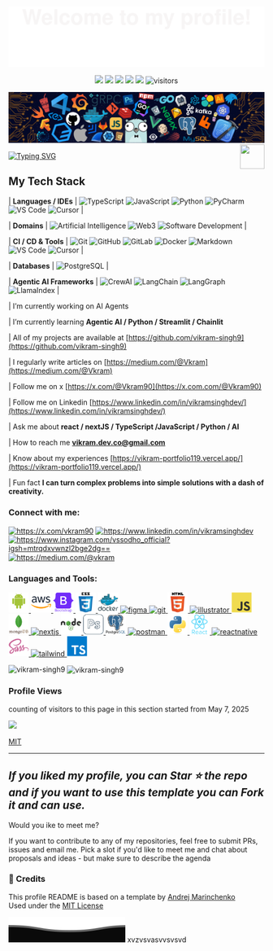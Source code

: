 ![](assets/Bottom_up.svg)

<!--   my-icons -->
<p align="center">
    <a href="https://github.com/vikram-singh9/vikram-singh9"><img src="https://img.shields.io/badge/status-updating-brightgreen.svg"></a>
    <a href="https://github.com/python/cpython"><img src="https://img.shields.io/badge/Python-3.12-FF1493.svg"></a>
    <a href="https://github.com/vikram-singh9"><img src="https://img.shields.io/github/contributors/BEPb/BEPb?color=blue"></a>
    <a href="https://github.com/vikram-singh9/PORTFOLIO"><img src="https://img.shields.io/github/stars/vikram-singh9/BEPb.svg?logo=github"></a>
    <a href="https://github.com/vikram-singh9"><img src="https://img.shields.io/github/forks/vikram-singh9/BEPb.svg?color=blue&logo=github"></a>
    <img src="https://visitor-badge.laobi.icu/badge?page_id=vikram-singh9.vikram-singh9" alt="visitors"/>   
</p>

<!--   my-header-img -->
![](./src/header_.png)
<a href="https://www.python.org/"><img src="https://upload.wikimedia.org/wikipedia/commons/c/c3/Python-logo-notext.svg" align="right" height="48" width="48" ></a>


<!--   my-ticker -->    
[![Typing SVG](https://readme-typing-svg.demolab.com?color=%2336BCF7&center=true&vCenter=true&width=600&lines=Hi+there+👋,+I+am+Vikram+Singh;+Welcome+to+My+Profile!;Over+2+years+of+programming+experience;Always+learning+new+things;Agentic+AI+enthusiast)](https://git.io/typing-svg)


## My Tech Stack

| **Languages / IDEs**                            | ![TypeScript](https://img.shields.io/badge/-TypeScript-3178C6?style=flat&logo=TypeScript&logoColor=white) ![JavaScript](https://img.shields.io/badge/-JavaScript-F7DF1E?style=flat&logo=JavaScript&logoColor=black) ![Python](https://img.shields.io/badge/-Python-3776AB?style=flat&logo=Python&logoColor=white)  ![PyCharm](https://img.shields.io/badge/-PyCharm-000000?style=flat&logo=pycharm&logoColor=white) ![VS Code](https://img.shields.io/badge/-VS%20Code-007ACC?style=flat&logo=visual-studio-code&logoColor=white) ![Cursor](https://img.shields.io/badge/-Cursor-3C3C3C?style=flat&logo=Cursor&logoColor=white) |

| **Domains**                                     | ![Artificial Intelligence](https://img.shields.io/badge/-Artificial%20Intelligence-01D277?style=flat&logoColor=white) ![Web3](https://img.shields.io/badge/-Web3-6e00ff?style=flat&logo=ethereum&logoColor=white) ![Software Development](https://img.shields.io/badge/-Software%20Development-FF6600?style=flat&logoColor=white) |

| **CI / CD & Tools**                             | ![Git](https://img.shields.io/badge/-Git-F05032?style=flat&logo=git&logoColor=white) ![GitHub](https://img.shields.io/badge/-GitHub-181717?style=flat&logo=github&logoColor=white) ![GitLab](https://img.shields.io/badge/-GitLab-FC6D26?style=flat&logo=gitlab&logoColor=white) ![Docker](https://img.shields.io/badge/-Docker-2496ED?style=flat&logo=docker&logoColor=white) ![Markdown](https://img.shields.io/badge/-Markdown-2088FF?style=flat&logo=Markdown&logoColor=white) ![VS Code](https://img.shields.io/badge/-VS%20Code-007ACC?style=flat&logo=visual-studio-code&logoColor=white) ![Cursor](https://img.shields.io/badge/-Cursor-2E2E2E?style=flat&logo=visualstudiocode&logoColor=white) |

| **Databases**   | ![PostgreSQL](https://img.shields.io/badge/-PostgreSQL-336791?style=flat-square&logo=postgresql&logoColor=white) |

| **Agentic AI Frameworks**   | ![CrewAI](https://img.shields.io/badge/-CrewAI-1E90FF?style=flat&logoColor=white) ![LangChain](https://img.shields.io/badge/-LangChain-000000?style=flat&logo=langchain&logoColor=white) ![LangGraph](https://img.shields.io/badge/-LangGraph-4B0082?style=flat&logoColor=white) ![LlamaIndex](https://img.shields.io/badge/-LlamaIndex-5C2D91?style=flat&logoColor=white) |





                                                                                       
                                                                                                                                                                                                                                                                        

| I’m currently working on AI Agents

| I’m currently learning **Agentic AI / Python / Streamlit / Chainlit**

| All of my projects are available at [https://github.com/vikram-singh9](https://github.com/vikram-singh9)

| I regularly write articles on [https://medium.com/@Vkram](https://medium.com/@Vkram)

| Follow me on x [https://x.com/@Vkram90](https://x.com.com/@Vkram90)

| Follow me on Linkedin [https://www.linkedin.com/in/vikramsinghdev/](https://www.linkedin.com/in/vikramsinghdev/)

| Ask me about **react / nextJS / TypeScript /JavaScript / Python / AI**

| How to reach me **vikram.dev.co@gmail.com**

| Know about my experiences [https://vikram-portfolio119.vercel.app/](https://vikram-portfolio119.vercel.app/)

| Fun fact **I can turn complex problems into simple solutions with a dash of creativity.**

<h3 align="left">Connect with me:</h3>
<p align="left">
<a href="https://twitter.com/https://x.com/vkram90" target="blank"><img align="center" src="https://raw.githubusercontent.com/rahuldkjain/github-profile-readme-generator/master/src/images/icons/Social/twitter.svg" alt="https://x.com/vkram90" height="30" width="40" /></a>
<a href="https://www.linkedin.com/in/vikramsinghdev" target="blank"><img align="center" src="https://raw.githubusercontent.com/rahuldkjain/github-profile-readme-generator/master/src/images/icons/Social/linked-in-alt.svg" alt="https://www.linkedin.com/in/vikramsinghdev" height="30" width="40" /></a>
<a href="https://instagram.com/https://www.instagram.com/vssodho_official?igsh=mtrqdxvwnzl2bge2dg==" target="blank"><img align="center" src="https://raw.githubusercontent.com/rahuldkjain/github-profile-readme-generator/master/src/images/icons/Social/instagram.svg" alt="https://www.instagram.com/vssodho_official?igsh=mtrqdxvwnzl2bge2dg==" height="30" width="40" /></a>
<a href="https://medium.com/https://medium.com/@vkram" target="blank"><img align="center" src="https://raw.githubusercontent.com/rahuldkjain/github-profile-readme-generator/master/src/images/icons/Social/medium.svg" alt="https://medium.com/@vkram" height="30" width="40" /></a>
</p>

<h3 align="left">Languages and Tools:</h3>
<p align="left"> <a href="https://developer.android.com" target="_blank" rel="noreferrer"> <img src="https://raw.githubusercontent.com/devicons/devicon/master/icons/android/android-original-wordmark.svg" alt="android" width="40" height="40"/> </a> <a href="https://aws.amazon.com" target="_blank" rel="noreferrer"> <img src="https://raw.githubusercontent.com/devicons/devicon/master/icons/amazonwebservices/amazonwebservices-original-wordmark.svg" alt="aws" width="40" height="40"/> </a> <a href="https://getbootstrap.com" target="_blank" rel="noreferrer"> <img src="https://raw.githubusercontent.com/devicons/devicon/master/icons/bootstrap/bootstrap-plain-wordmark.svg" alt="bootstrap" width="40" height="40"/> </a> <a href="https://www.w3schools.com/css/" target="_blank" rel="noreferrer"> <img src="https://raw.githubusercontent.com/devicons/devicon/master/icons/css3/css3-original-wordmark.svg" alt="css3" width="40" height="40"/> </a> <a href="https://www.docker.com/" target="_blank" rel="noreferrer"> <img src="https://raw.githubusercontent.com/devicons/devicon/master/icons/docker/docker-original-wordmark.svg" alt="docker" width="40" height="40"/> </a> <a href="https://www.figma.com/" target="_blank" rel="noreferrer"> <img src="https://www.vectorlogo.zone/logos/figma/figma-icon.svg" alt="figma" width="40" height="40"/> </a> <a href="https://git-scm.com/" target="_blank" rel="noreferrer"> <img src="https://www.vectorlogo.zone/logos/git-scm/git-scm-icon.svg" alt="git" width="40" height="40"/> </a> <a href="https://www.w3.org/html/" target="_blank" rel="noreferrer"> <img src="https://raw.githubusercontent.com/devicons/devicon/master/icons/html5/html5-original-wordmark.svg" alt="html5" width="40" height="40"/> </a> <a href="https://www.adobe.com/in/products/illustrator.html" target="_blank" rel="noreferrer"> <img src="https://www.vectorlogo.zone/logos/adobe_illustrator/adobe_illustrator-icon.svg" alt="illustrator" width="40" height="40"/> </a> <a href="https://developer.mozilla.org/en-US/docs/Web/JavaScript" target="_blank" rel="noreferrer"> <img src="https://raw.githubusercontent.com/devicons/devicon/master/icons/javascript/javascript-original.svg" alt="javascript" width="40" height="40"/> </a> <a href="https://www.mongodb.com/" target="_blank" rel="noreferrer"> <img src="https://raw.githubusercontent.com/devicons/devicon/master/icons/mongodb/mongodb-original-wordmark.svg" alt="mongodb" width="40" height="40"/> </a> <a href="https://nextjs.org/" target="_blank" rel="noreferrer"> <img src="https://cdn.worldvectorlogo.com/logos/nextjs-2.svg" alt="nextjs" width="40" height="40"/> </a> <a href="https://nodejs.org" target="_blank" rel="noreferrer"> <img src="https://raw.githubusercontent.com/devicons/devicon/master/icons/nodejs/nodejs-original-wordmark.svg" alt="nodejs" width="40" height="40"/> </a> <a href="https://www.photoshop.com/en" target="_blank" rel="noreferrer"> <img src="https://raw.githubusercontent.com/devicons/devicon/master/icons/photoshop/photoshop-line.svg" alt="photoshop" width="40" height="40"/> </a> <a href="https://www.postgresql.org" target="_blank" rel="noreferrer"> <img src="https://raw.githubusercontent.com/devicons/devicon/master/icons/postgresql/postgresql-original-wordmark.svg" alt="postgresql" width="40" height="40"/> </a> <a href="https://postman.com" target="_blank" rel="noreferrer"> <img src="https://www.vectorlogo.zone/logos/getpostman/getpostman-icon.svg" alt="postman" width="40" height="40"/> </a> <a href="https://www.python.org" target="_blank" rel="noreferrer"> <img src="https://raw.githubusercontent.com/devicons/devicon/master/icons/python/python-original.svg" alt="python" width="40" height="40"/> </a> <a href="https://reactjs.org/" target="_blank" rel="noreferrer"> <img src="https://raw.githubusercontent.com/devicons/devicon/master/icons/react/react-original-wordmark.svg" alt="react" width="40" height="40"/> </a> <a href="https://reactnative.dev/" target="_blank" rel="noreferrer"> <img src="https://reactnative.dev/img/header_logo.svg" alt="reactnative" width="40" height="40"/> </a> <a href="https://sass-lang.com" target="_blank" rel="noreferrer"> <img src="https://raw.githubusercontent.com/devicons/devicon/master/icons/sass/sass-original.svg" alt="sass" width="40" height="40"/> </a> <a href="https://tailwindcss.com/" target="_blank" rel="noreferrer"> <img src="https://www.vectorlogo.zone/logos/tailwindcss/tailwindcss-icon.svg" alt="tailwind" width="40" height="40"/> </a> <a href="https://www.typescriptlang.org/" target="_blank" rel="noreferrer"> <img src="https://raw.githubusercontent.com/devicons/devicon/master/icons/typescript/typescript-original.svg" alt="typescript" width="40" height="40"/> </a> </p>

<p><img align="left" src="https://github-readme-stats.vercel.app/api/top-langs?username=vikram-singh9&show_icons=true&locale=en&layout=compact" alt="vikram-singh9" /></p>

<p>&nbsp;<img align="center" src="https://github-readme-stats.vercel.app/api?username=vikram-singh9&show_icons=true&locale=en" alt="vikram-singh9" /></p>
                                                                                                                                                                                          
                                                                                                                                                                                          
                                                                                                                                                                      
### Profile Views
counting of visitors to this page in this section started from May 7, 2025

![](https://count.getloli.com/get/@vikram-singh9.github.readme)
</br>

[MIT](LICENSE)


</p>

---
  *If you liked my profile, you can Star ⭐ the repo and if you want to use this template you can Fork it and can use.* 
---
Would you ike to meet me?

If you want to contribute to any of my repositories, feel free to submit PRs, issues and email me. Pick a slot if you'd like to meet me and chat about proposals and ideas - but make sure to describe the agenda


### 🙏 Credits

This profile README is based on a template by [Andrej Marinchenko](https://github.com/BEPb)  
Used under the [MIT License](./LICENSE)

![](assets/Bottom_down.svg)
xvzvsvasvvsvsvd